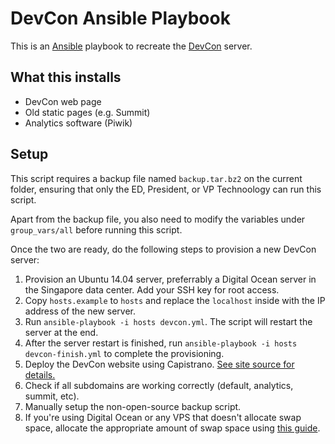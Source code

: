 # DevCon Ansible Playbook

This is an [Ansible](http://ansible.com/) playbook to recreate the [DevCon](http://devcon.ph/) server.

## What this installs

* DevCon web page
* Old static pages (e.g. Summit)
* Analytics software (Piwik)

## Setup

This script requires a backup file named `backup.tar.bz2` on the current folder, ensuring that only the ED, President, or VP Technoology can run this script.

Apart from the backup file, you also need to modify the variables under `group_vars/all` before running this script.

Once the two are ready, do the following steps to provision a new DevCon server:

1. Provision an Ubuntu 14.04 server, preferrably a Digital Ocean server in the Singapore data center. Add your SSH key for root access.
2. Copy `hosts.example` to `hosts` and replace the `localhost` inside with the IP address of the new server.
3. Run `ansible-playbook -i hosts devcon.yml`. The script will restart the server at the end.
4. After the server restart is finished, run `ansible-playbook -i hosts devcon-finish.yml` to complete the provisioning.
5. Deploy the DevCon website using Capistrano. [See site source for details.](https://github.com/devcon-ph/devcon)
6. Check if all subdomains are working correctly (default, analytics, summit, etc).
7. Manually setup the non-open-source backup script.
7. If you're using Digital Ocean or any VPS that doesn't allocate swap space, allocate the appropriate amount of swap space using [this guide](https://www.digitalocean.com/community/tutorials/how-to-add-swap-on-ubuntu-14-04).

